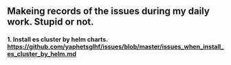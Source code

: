 ## Makeing records of the issues during my daily work. Stupid or not.

 #### 1. Install es cluster by helm charts. https://github.com/yaphetsglhf/issues/blob/master/issues_when_install_es_cluster_by_helm.md